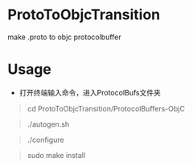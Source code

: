 ProtoToObjcTransition
=====================

make .proto to objc protocolbuffer


Usage
=====

- 打开终端输入命令，进入ProtocolBufs文件夹

>cd ProtoToObjcTransition/ProtocolBuffers-ObjC

>./autogen.sh

>./configure

>sudo make install

